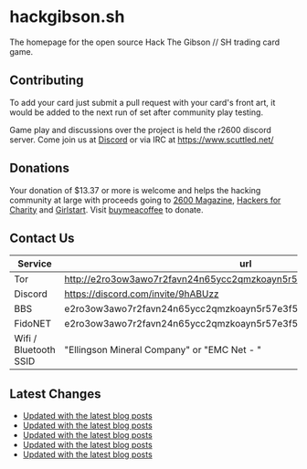 # hackgibson.sh
The homepage for the open source Hack The Gibson // SH trading card game.


## Contributing

To add your card just submit a pull request with your card's front art, it would be added to the next run of set after community play testing.

Game play and discussions over the project is held the r2600 discord server. Come join us at [Discord](https://discord.com/invite/9hABUzz) or via IRC at https://www.scuttled.net/


## Donations

Your donation of $13.37 or more is welcome and helps the hacking community at large with proceeds going to [2600 Magazine](https://2600.com/), [Hackers for Charity](https://hackersforcharity.org) and [Girlstart](https://girlstart.org).  Visit [buymeacoffee](https://www.buymeacoffee.com/hackgibson.sh) to donate.


## Contact Us

Service | url
-|-
Tor | http://e2ro3ow3awo7r2favn24n65ycc2qmzkoayn5r57e3f56nvjwdcgg32ad.onion
Discord | https://discord.com/invite/9hABUzz
BBS | e2ro3ow3awo7r2favn24n65ycc2qmzkoayn5r57e3f56nvjwdcgg32ad.onion:23
FidoNET | e2ro3ow3awo7r2favn24n65ycc2qmzkoayn5r57e3f56nvjwdcgg32ad.onion:24554
Wifi / Bluetooth SSID | "Ellingson Mineral Company" or "EMC Net - <fidonet address>"

## Latest Changes
<!-- BLOG-POST-LIST:START -->
- [Updated with the latest blog posts](https://github.com/DFW2600/hackgibson.sh/commit/1cd10fb4e60254622d337acb5edfca37d4a5af8d)
- [Updated with the latest blog posts](https://github.com/DFW2600/hackgibson.sh/commit/c695caaa3be31252515eaac31fd0d7a56fd7036e)
- [Updated with the latest blog posts](https://github.com/DFW2600/hackgibson.sh/commit/e34afc54597b836b121b95e6e49e696ecba8e1e2)
- [Updated with the latest blog posts](https://github.com/DFW2600/hackgibson.sh/commit/7aed293e8478f18711e08a82dc0ade94a9215de4)
- [Updated with the latest blog posts](https://github.com/DFW2600/hackgibson.sh/commit/8b7da4be58154e3ce35870e52382aef56720389d)
<!-- BLOG-POST-LIST:END -->

